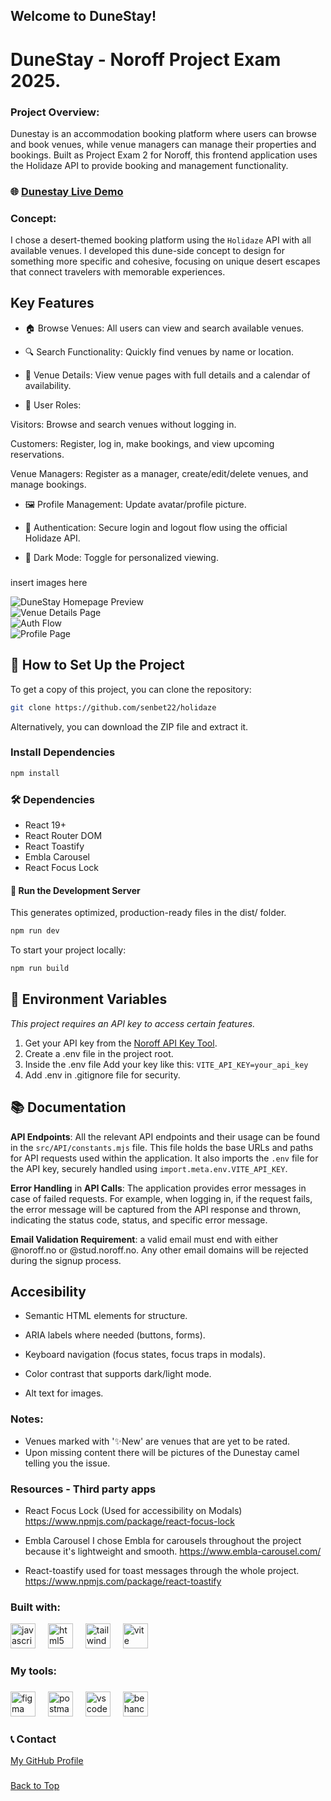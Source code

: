## Welcome to DuneStay!

# DuneStay - Noroff Project Exam 2025.

### Project Overview:

Dunestay is an accommodation booking platform where users can browse and book venues, while venue managers can manage their properties and bookings. Built as Project Exam 2 for Noroff, this frontend application uses the Holidaze API to provide booking and management functionality.

### 🌐 <a href="https://dunestay.netlify.app/" target="_blank">Dunestay Live Demo</a>

### Concept:

I chose a desert-themed booking platform using the `Holidaze` API with all available venues. I developed this dune-side concept to design for something more specific and cohesive, focusing on unique desert escapes that connect travelers with memorable experiences.

## Key Features

- 🏠 Browse Venues: All users can view and search available venues.

- 🔍 Search Functionality: Quickly find venues by name or location.

- 📅 Venue Details: View venue pages with full details and a calendar of availability.

- 👤 User Roles:

Visitors: Browse and search venues without logging in.

Customers: Register, log in, make bookings, and view upcoming reservations.

Venue Managers: Register as a manager, create/edit/delete venues, and manage bookings.

- 🖼️ Profile Management: Update avatar/profile picture.

- 📲 Authentication: Secure login and logout flow using the official Holidaze API.

- 🎨 Dark Mode: Toggle for personalized viewing.

###

insert images here

![DuneStay Homepage Preview](/public/dunestay_preview_homepage.png)  
![Venue Details Page](/public/dunestay_preview_venuedetail.png)  
![Auth Flow](/public/dunestay_preview_auth.png)  
![Profile Page](/public/dunestay_preview_profile.png)

###

## 📝 How to Set Up the Project

To get a copy of this project, you can clone the repository:

```bash
git clone https://github.com/senbet22/holidaze
```

Alternatively, you can download the ZIP file and extract it.

### Install Dependencies

```bash
npm install
```

### 🛠 Dependencies

- React 19+
- React Router DOM
- React Toastify
- Embla Carousel
- React Focus Lock

#### 🏁 Run the Development Server

This generates optimized, production-ready files in the dist/ folder.

```bash
npm run dev
```

To start your project locally:

```bash
npm run build
```

## 🔑 Environment Variables

_This project requires an API key to access certain features._

1. Get your API key from the [Noroff API Key Tool](https://docs.noroff.dev/docs/v2/auth/api-key#api-key-tool).
2. Create a .env file in the project root.
3. Inside the .env file Add your key like this:
   `VITE_API_KEY=your_api_key`
4. Add .env in .gitignore file for security.

## 📚 Documentation

**API Endpoints**: All the relevant API endpoints and their usage can be found in the `src/API/constants.mjs` file. This file holds the base URLs and paths for API requests used within the application.
It also imports the `.env` file for the API key, securely handled using `import.meta.env.VITE_API_KEY`.

**Error Handling** in **API Calls**: The application provides error messages in case of failed requests. For example, when logging in, if the request fails, the error message will be captured from the API response and thrown, indicating the status code, status, and specific error message.

**Email Validation Requirement**: a valid email must end with either @noroff.no or @stud.noroff.no. Any other email domains will be rejected during the signup process.

## Accesibility

- Semantic HTML elements for structure.

- ARIA labels where needed (buttons, forms).

- Keyboard navigation (focus states, focus traps in modals).

- Color contrast that supports dark/light mode.

- Alt text for images.

### Notes:

- Venues marked with '✨New' are venues that are yet to be rated.
- Upon missing content there will be pictures of the Dunestay camel telling you the issue.

### Resources - Third party apps

- React Focus Lock (Used for accessibility on Modals)
  https://www.npmjs.com/package/react-focus-lock

- Embla Carousel
  I chose Embla for carousels throughout the project because it's lightweight and smooth.
  https://www.embla-carousel.com/

- React-toastify
  used for toast messages through the whole project.
  https://www.npmjs.com/package/react-toastify

<h3 align="left">Built with:</h3>

<div align="left">
  <img src="https://cdn.jsdelivr.net/gh/devicons/devicon/icons/javascript/javascript-original.svg" height="40" alt="javascript logo"  />
  <img width="12" />
  <img src="https://cdn.jsdelivr.net/gh/devicons/devicon/icons/html5/html5-original.svg" height="40" alt="html5 logo"  />
  <img width="12" />
  <img src="https://cdn.simpleicons.org/tailwindcss/06B6D4" height="40" alt="tailwindcss logo"  />
  <img width="12" />
  <img src="https://skillicons.dev/icons?i=vite" height="40" alt="vite logo"  />
</div>

###

<h3 align="left">My tools:</h3>

###

<div align="left">
  <img src="https://cdn.jsdelivr.net/gh/devicons/devicon/icons/figma/figma-original.svg" height="40" alt="figma logo"  />
  <img width="12" />
  <img src="https://skillicons.dev/icons?i=postman" height="40" alt="postman logo"  />
  <img width="12" />
  <img src="https://cdn.jsdelivr.net/gh/devicons/devicon/icons/vscode/vscode-original.svg" height="40" alt="vscode logo"  />
  <img width="12" />
  <img src="https://cdn.jsdelivr.net/gh/devicons/devicon/icons/behance/behance-original.svg" height="40" alt="behance logo"  />
</div>

###

### 📞 Contact

[My GitHub Profile](https://github.com/senbet22)

###

[Back to Top](#readme)
